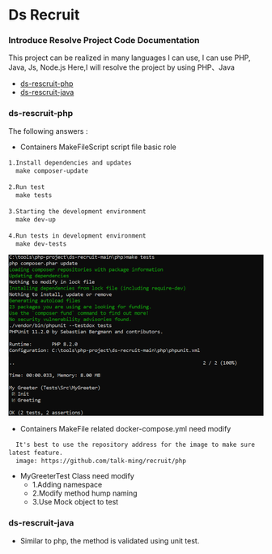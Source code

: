 # Ds Recruit 

### Introduce Resolve Project Code Documentation
This project can be realized in many languages I can use, I can use PHP, Java, Js, Node.js
Here,I will resolve the project by using PHP、Java 
* [ds-rescruit-php](https://github.com/talk-ming/ds-recruit/tree/master/php)
* [ds-rescruit-java](https://github.com/talk-ming/ds-recruit/tree/master/java)

### ds-rescruit-php
The following answers :
* Containers MakeFileScript script file basic role
  <br/>
```
1.Install dependencies and updates
  make composer-update
  
2.Run test
  make tests
  
3.Starting the development environment
  make dev-up
  
4.Run tests in development environment
  make dev-tests
```

![img.png](img.png)
* Containers MakeFile related docker-compose.yml need modify
```angular2html
  It's best to use the repository address for the image to make sure latest feature.
  image: https://github.com/talk-ming/recruit/php
```

* MyGreeterTest Class need modify
  * 1.Adding namespace
  * 2.Modify method hump naming
  * 3.Use Mock object to test


### ds-rescruit-java
* Similar to php, the method is validated using unit test.